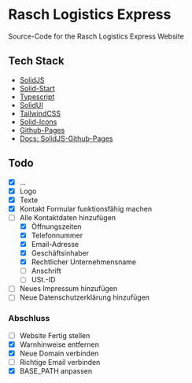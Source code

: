 # Rasch Logistics Express
Source-Code for the Rasch Logistics Express Website

## Tech Stack
- [SolidJS](https://www.solidjs.com/)
- [Solid-Start](https://github.com/solidjs/solid-start)
- [Typescript](https://www.typescriptlang.org/)
- [SolidUI](https://www.solid-ui.com/)
- [TailwindCSS](https://tailwindcss.com/)
- [Solid-Icons](https://solid-icons.vercel.app/)
- [Github-Pages](https://pages.github.com/)
- [Docs: SolidJS-Github-Pages](https://dev.to/lexlohr/deploy-a-solid-start-app-on-github-pages-2l2l)

## Todo
- [x] ...
- [x] Logo
- [x] Texte
- [x] Kontakt Formular funktionsfähig machen 
- [ ] Alle Kontaktdaten hinzufügen
  - [x] Öffnungszeiten
  - [x] Telefonnummer
  - [x] Email-Adresse
  - [x] Geschäftsinhaber
  - [x] Rechtlicher Unternehmensname
  - [ ] Anschrift
  - [ ] USt.-ID
- [ ] Neues Impressum hinzufügen
- [ ] Neue Datenschutzerklärung hinzufügen
### Abschluss
- [ ] Website Fertig stellen
- [x] Warnhinweise entfernen
- [x] Neue Domain verbinden
- [ ] Richtige Email verbinden
- [x] BASE_PATH anpassen